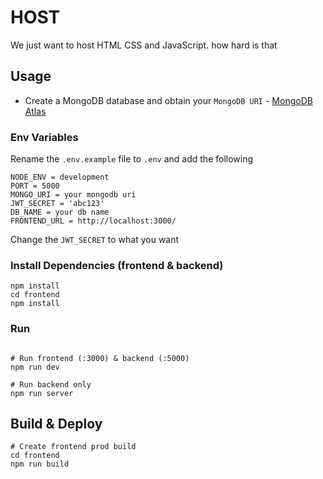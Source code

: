# HOST
We just want to host HTML CSS and JavaScript. how hard is that

## Usage
- Create a MongoDB database and obtain your `MongoDB URI` - [MongoDB Atlas](https://www.mongodb.com/cloud/atlas/register)

### Env Variables
Rename the `.env.example` file to `.env` and add the following

```
NODE_ENV = development
PORT = 5000
MONGO_URI = your mongodb uri
JWT_SECRET = 'abc123'
DB_NAME = your db name
FRONTEND_URL = http://localhost:3000/

```

Change the `JWT_SECRET` to what you want

### Install Dependencies (frontend & backend)
```
npm install
cd frontend
npm install
```

### Run
```

# Run frontend (:3000) & backend (:5000)
npm run dev

# Run backend only
npm run server
```

## Build & Deploy
```
# Create frontend prod build
cd frontend
npm run build
```
